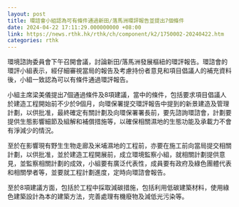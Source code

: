 ```yaml
---
layout: post
title: 環諮會小組認為可有條件通過新田/落馬洲環評報告並提出7個條件
date: 2024-04-22 17:11:29.000000000 +08:00
link: https://news.rthk.hk/rthk/ch/component/k2/1750002-20240422.htm
categories: rthk
---
```


環境諮詢委員會下午召開會議，討論新田/落馬洲發展樞紐的環評報告。環諮會的環評小組表示，經仔細審視當局的報告及考慮持份者意見和項目倡議人的補充資料後，小組一致認為可以有條件通過環評報告。

小組主席梁美儀提出7個通過條件及8項建議，當中的條件，包括要求項目倡議人於建造工程開始前不少於9個月，向環保署提交環評報告中提到的新景建造及管理計劃，以供批准，最終確定有關計劃及向環保署署長前，要先諮詢環諮會，計劃要提供生態影響細節及組解和補償措施等，以確保相關濕地的生態功能及承載力不會有淨減少的情況。

至於在影響現有野生生物走廊及米埔濕地的工程前，亦要在施工前向當局提交相關計劃，以供批准，並於建造工程開展前，成立環境監察小組，就相關計劃提供意見，並監察相關計劃的成效，小組要有廣泛代表性，成員要有政府及綠色團體代表和相關學者等，並要就工程計劃進度，定時向環諮會報告。

至於8項建議方面，包括於工程中採取減碳措施，包括利用低碳建築材料，使用綠色建築設計為本的建築方法，完善處理有機廢物及減低光污染等。
